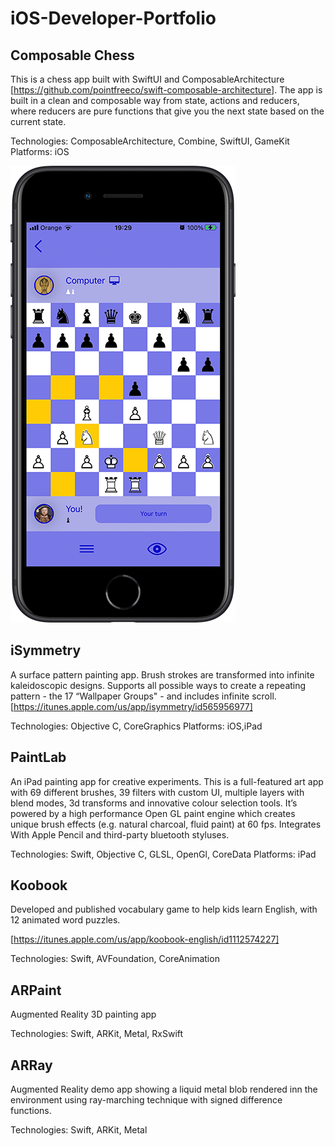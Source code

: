 # iOS-Developer-Portfolio

## Composable Chess

This is a chess app built with SwiftUI and ComposableArchitecture [https://github.com/pointfreeco/swift-composable-architecture]. The app is built in a clean and composable way from state, actions and reducers, where reducers are pure functions that give you the next state based on the current state. 

Technologies: ComposableArchitecture, Combine, SwiftUI, GameKit
Platforms: iOS

![iphone screen shot](screenshots/iPhone-ChessApp.png)

## iSymmetry
A surface pattern painting app. Brush strokes are transformed into infinite kaleidoscopic designs. Supports all  possible ways to create a  repeating pattern - the 17 “Wallpaper Groups" - and includes infinite scroll.
[https://itunes.apple.com/us/app/isymmetry/id565956977]

Technologies: Objective C, CoreGraphics
Platforms: iOS,iPad

## PaintLab
An iPad painting app for creative experiments. This is a full-featured art app with 69 different brushes, 39 filters with custom UI, multiple layers with blend modes, 3d transforms and innovative colour     selection tools. It’s powered by a high performance Open GL paint engine which creates unique brush effects (e.g. natural charcoal, fluid paint) at 60 fps. Integrates With Apple Pencil and third-party  bluetooth styluses.

Technologies: Swift, Objective C, GLSL,  OpenGl, CoreData
Platforms: iPad

## Koobook
Developed and published  vocabulary game to help kids learn English, with 12 animated word puzzles. 

[https://itunes.apple.com/us/app/koobook-english/id1112574227]

Technologies: Swift, AVFoundation, CoreAnimation

## ARPaint
Augmented Reality 3D painting app

Technologies: Swift, ARKit, Metal, RxSwift

## ARRay
Augmented Reality demo app showing a liquid metal blob rendered inn the environment using ray-marching technique with signed difference functions.
  
Technologies: Swift, ARKit, Metal

